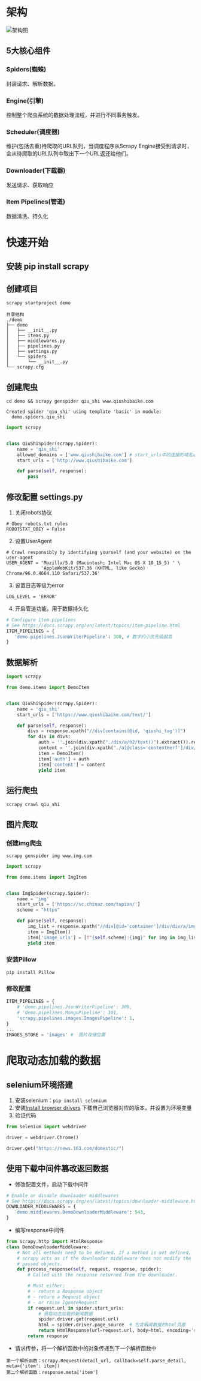 # 架构
![架构图](./img/架构图.png)
## 5大核心组件
### Spiders(蜘蛛)
封装请求、解析数据。
### Engine(引擎)
控制整个爬虫系统的数据处理流程，并进行不同事务触发。
### Scheduler(调度器)
维护(包括去重)待爬取的URL队列，当调度程序从Scrapy Engine接受到请求时，会从待爬取的URL队列中取出下一个URL返还给他们。
### Downloader(下载器)
发送请求、获取响应
### Item Pipelines(管道)
数据清洗、持久化
# 快速开始
## 安装 pip install scrapy
## 创建项目
```
scrapy startproject demo

目录结构
./demo
├── demo
│   ├── __init__.py
│   ├── items.py
│   ├── middlewares.py
│   ├── pipelines.py
│   ├── settings.py
│   └── spiders
│       └── __init__.py
└── scrapy.cfg
```
## 创建爬虫
```
cd demo && scrapy genspider qiu_shi www.qiushibaike.com

Created spider 'qiu_shi' using template 'basic' in module:
  demo.spiders.qiu_shi
```
```python
import scrapy


class QiuShiSpider(scrapy.Spider):
    name = 'qiu_shi'
    allowed_domains = ['www.qiushibaike.com'] # start_urls中的连接的域名必须在allowed_domains，一般不需要该属性
    start_urls = ['http://www.qiushibaike.com']

    def parse(self, response):
        pass
```
## 修改配置 settings.py
1. 关闭robots协议
```
# Obey robots.txt rules
ROBOTSTXT_OBEY = False
```
2. 设置UserAgent
```
# Crawl responsibly by identifying yourself (and your website) on the user-agent
USER_AGENT = 'Mozilla/5.0 (Macintosh; Intel Mac OS X 10_15_5) ' \
             'AppleWebKit/537.36 (KHTML, like Gecko) Chrome/96.0.4664.110 Safari/537.36'
```
3. 设置日志等级为error
```
LOG_LEVEL = 'ERROR'
```
4. 开启管道功能，用于数据持久化
``` python
# Configure item pipelines
# See https://docs.scrapy.org/en/latest/topics/item-pipeline.html
ITEM_PIPELINES = {
   'demo.pipelines.JsonWriterPipeline': 300, # 数字约小优先级越高
}
```
## 数据解析
```python
import scrapy

from demo.items import DemoItem


class QiuShiSpider(scrapy.Spider):
    name = 'qiu_shi'
    start_urls = ['https://www.qiushibaike.com/text/']

    def parse(self, response):
        divs = response.xpath("//div[contains(@id, 'qiushi_tag')]")
        for div in divs:
            auth = ''.join(div.xpath("./div/a/h2/text()").extract()).replace('\n', '')
            content = ''.join(div.xpath("./a[@class='contentHerf']/div/span/text()").extract()).replace('\n', '')
            item = DemoItem()
            item['auth'] = auth
            item['content'] = content
            yield item
```
## 运行爬虫
```
scrapy crawl qiu_shi
```
## 图片爬取
### 创建img爬虫
```
scrapy genspider img www.img.com
```
```python 
import scrapy

from demo.items import ImgItem


class ImgSpider(scrapy.Spider):
    name = 'img'
    start_urls = ['https://sc.chinaz.com/tupian/']
    scheme = "https"

    def parse(self, response):
        img_list = response.xpath("//div[@id='container']/div/div/a/img/@src2").extract()
        item = ImgItem()
        item['image_urls'] = [f"{self.scheme}:{img}" for img in img_list]
        yield item
```
### 安装Pillow
```
pip install Pillow
```
### 修改配置
```python
ITEM_PIPELINES = {
    # 'demo.pipelines.JsonWriterPipeline': 300,
    # 'demo.pipelines.MongoPipeline': 301,
    'scrapy.pipelines.images.ImagesPipeline': 1,
}
...
IMAGES_STORE = 'images' #  图片存储位置 
```
# 爬取动态加载的数据
## selenium环境搭建
1. 安装selenium：```pip install selenium```
2. 安装[Install browser drivers](https://www.selenium.dev/documentation/webdriver/getting_started/install_drivers/)
下载自己浏览器对应的版本，并设置为环境变量
3. 验证代码
```python
from selenium import webdriver

driver = webdriver.Chrome()

driver.get("https://news.163.com/domestic/")
```
## 使用下载中间件篡改返回数据
* 修改配置文件，启动下载中间件
```python
# Enable or disable downloader middlewares
# See https://docs.scrapy.org/en/latest/topics/downloader-middleware.html
DOWNLOADER_MIDDLEWARES = {
   'demo.middlewares.DemoDownloaderMiddleware': 543,
}
```
* 编写response中间件
```python
from scrapy.http import HtmlResponse
class DemoDownloaderMiddleware:
    # Not all methods need to be defined. If a method is not defined,
    # scrapy acts as if the downloader middleware does not modify the
    # passed objects.
    def process_response(self, request, response, spider):
        # Called with the response returned from the downloader.

        # Must either;
        # - return a Response object
        # - return a Request object
        # - or raise IgnoreRequest
        if request.url in spider.start_urls:
            # 获取动态加载的新闻数据
            spider.driver.get(request.url)
            html = spider.driver.page_source  # 包含新闻数据的html页面
            return HtmlResponse(url=request.url, body=html, encoding='utf-8')
        return response
```
* 请求传参，将一个解析函数中的对象传递到下一个解析函数中
```
第一个解析函数：scrapy.Request(detail_url, callback=self.parse_detail, meta={'item': item})
第二个解析函数：response.meta['item']
```
